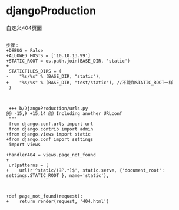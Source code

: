 # djangoProduction
自定义404页面
<pre><code>
步骤：
+DEBUG = False
+ALLOWED_HOSTS = ['10.10.13.99']
+STATIC_ROOT = os.path.join(BASE_DIR, 'static')
+
 STATICFILES_DIRS = (
-    "%s/%s" % (BASE_DIR, "static"),
+    "%s/%s" % (BASE_DIR, "test/static"), //不能和STATIC_ROOT一样
 )
 
 
 
 +++ b/DjangoProduction/urls.py
@@ -15,9 +15,14 @@ Including another URLconf
 """
 from django.conf.urls import url
 from django.contrib import admin
+from django.views import static
+from django.conf import settings
 import views
 
+handler404 = views.page_not_found
+
 urlpatterns = [
+    url(r'^static/(?P<path>.*)$', static.serve, {'document_root': settings.STATIC_ROOT }, name='static'),



+def page_not_found(request):
+    return render(request, '404.html')

</pre></code>
